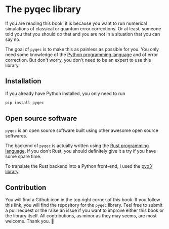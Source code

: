 # The pyqec library

If you are reading this book,
it is because you want to run numerical simulations 
of classical or quantum error corrections.
Or at least,
someone told you that you should do that and 
you are not in a situation that you can say no.

The goal of `pyqec` is to make this as painless 
as possible for you.
You only need some knowledge of the 
[Python programming language](https://www.python.org/)
and of error correction.
But don't worry,
you don't need to be an expert to use this library.

## Installation

If you already have Python installed,
you only need to run

```bash
pip install pyqec
```

## Open source software

`pyqec` is an open source software
built using other awesome open source softwares.

The backend of `pyqec` is actually written using the 
[Rust programming language](https://www.rust-lang.org/).
If you don't Rust,
you should definitely give it a try if you have some spare time.

To translate the Rust backend into a Python front-end,
I used the [pyo3 library](https://github.com/PyO3/PyO3).

## Contribution

You will find a Github icon in the top right corner of this book.
If you follow this link,
you will find the repository for the `pyqec` library.
Feel free to submit a pull request or the raise an issue if 
you want to improve either this book or the library itself.
All contributions,
as minor as they may seems,
are most welcome.
Thank you. 🚀
